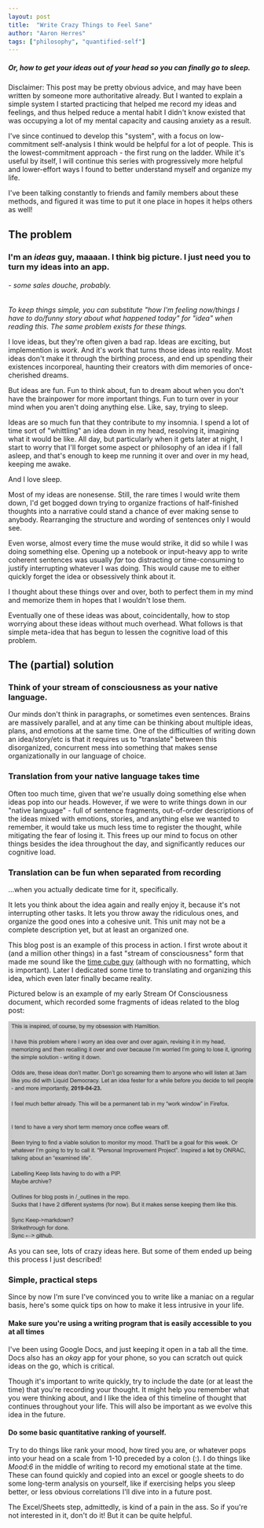 ```yaml
---
layout: post
title:  "Write Crazy Things to Feel Sane"
author: "Aaron Herres"
tags: ["philosophy", "quantified-self"]
---
```

##### *Or, how to get your ideas out of your head so you can finally go to sleep.*

Disclaimer: This post may be pretty obvious advice, and may have been written by someone more authoritative already. But I wanted to explain a simple system I started practicing that helped me record my ideas and feelings, and thus helped reduce a mental habit I didn't know existed that was occupying a lot of my mental capacity and causing anxiety as a result.

I've since continued to develop this "system", with a focus on low-commitment self-analysis I think would be helpful for a lot of people. This is the lowest-commitment approach - the first rung on the ladder. While it's useful by itself, I will continue this series with progressively more helpful and lower-effort ways I found to better understand myself and organize my life.

I've been talking constantly to friends and family members about these methods, and figured it was time to put it one place in hopes it helps others as well!

## The problem

### I'm an *ideas* guy, maaaan. I think big picture. I just need you to turn my ideas into an app.
###### *- some sales douche, probably.*

*To keep things simple, you can substitute "how I'm feeling now/things I have to do/funny story about what happened today" for "idea" when reading this. The same problem exists for these things.*

I love ideas, but they're often given a bad rap. Ideas are exciting, but implemention is *work*. And it's work that turns those ideas into reality. Most ideas don't make it through the birthing process, and end up spending their existences incorporeal, haunting their creators with dim memories of once-cherished dreams.

But ideas are fun. Fun to think about, fun to dream about when you don't have the brainpower for more important things. Fun to turn over in your mind when you aren't doing anything else. Like, say, trying to sleep.

Ideas are so much fun that they contribute to my insomnia. I spend a lot of time sort of "whittling" an idea down in my head, resolving it, imagining what it would be like.
All day, but particularly when it gets later at night, I start to worry that I'll forget some aspect or philosophy of an idea if I fall asleep, and that's enough to keep me running it over and over in my head, keeping me awake.

And I love sleep.

Most of my ideas are nonesense. Still, the rare times I would write them down, I'd get bogged down trying to organize fractions of half-finished thoughts into a narrative could stand a chance of ever making sense to anybody. Rearranging the structure and wording of sentences only I would see.

Even worse, almost every time the muse would strike, it did so while I was doing something else. Opening up a notebook or input-heavy app to write coherent sentences was usually *far* too distracting or time-consuming to justify interrupting whatever I was doing. This would cause me to either quickly forget the idea or obsessively think about it.

I thought about these things over and over, both to perfect them in my mind and memorize them in hopes that I wouldn't lose them.

Eventually one of these ideas was about, coincidentally, how to stop worrying about these ideas without much overhead. What follows is that simple meta-idea that has begun to lessen the cognitive load of this problem.

## The (partial) solution

### Think of your stream of consciousness as your native language.

Our minds don't think in paragraphs, or sometimes even sentences. Brains are massively parallel, and at any time can be thinking about multiple ideas, plans, and emotions at the same time. One of the difficulties of writing down an idea/story/etc is that it requires us to "translate" between this disorganized, concurrent mess into something that makes sense organizationally in our language of choice.

### Translation from your native language takes time

Often too much time, given that we're usually doing something else when ideas pop into our heads. However, if we were to write things down in our "native language" - full of sentence fragments, out-of-order descriptions of the ideas mixed with emotions, stories, and anything else we wanted to remember, it would take us much less time to register the thought, while mitigating the fear of losing it. This frees up our mind to focus on other things besides the idea throughout the day, and significantly reduces our cognitive load.


### Translation can be fun when separated from recording

...when you actually dedicate time for it, specifically.

It lets you think about the idea again and really enjoy it, because it's not interrupting other tasks. It lets you throw away the ridiculous ones, and organize the good ones into a cohesive unit. This unit may not be a complete description yet, but at least an organized one.

This blog post is an example of this process in action. I first wrote about it (and a million other things) in a fast "stream of consciousness" form that made me sound like the [time cube guy](http://timecube.2enp.com) (although with no formatting, which is important). Later I dedicated some time to translating and organizing this idea, which even later finally became reality.

Pictured below is an example of my early Stream Of Consciousness document, which recorded some fragments of ideas related to the blog post:


![stream of consciousness example](../assets/soc-example-grey.png)

As you can see, lots of crazy ideas here. But some of them ended up being this process I just described!

### Simple, practical steps

Since by now I'm sure I've convinced you to write like a maniac on a regular basis, here's some quick tips on how to make it less intrusive in your life.

#### Make sure you're using a writing program that is easily accessible to you at all times

I've been using Google Docs, and just keeping it open in a tab all the time. Docs also has an *okay* app for your phone, so you can scratch out quick ideas on the go, which is critical.

Though it's important to write quickly, try to include the date (or at least the time) that you're recording your thought. It might help you remember what you were thinking about, and I like the idea of this timeline of thought that continues throughout your life. This will also be important as we evolve this idea in the future.

#### Do some basic quantitative ranking of yourself.
Try to do things like rank your mood, how tired you are, or whatever pops into your head on a scale from 1-10 preceded by a colon (:). I do things like *Mood:6* in the middle of writing to record my emotional state at the time.
These can found quickly and copied into an excel or google sheets to do some long-term analysis on yourself, like if exercising helps you sleep better, or less obvious correlations I'll dive into in a future post.

The Excel/Sheets step, admittedly, is kind of a pain in the ass. So if you're not interested in it, don't do it! But it can be quite helpful.




